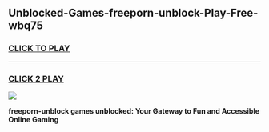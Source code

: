 
## Unblocked-Games-freeporn-unblock-Play-Free-wbq75
<h3>
<a href="https://premium76.site?title=freeporn-unblock&ref=19M">CLICK TO PLAY</a></h3>
<hr>

<h3>
<a href="https://premium76.site?title=freeporn-unblock&ref=19M">CLICK 2 PLAY</a>
  
</h3>

<a href="https://premium76.site?title=freeporn-unblock&ref=19M"><img src="https://clearcache.store/games.png"></a>


**freeporn-unblock games unblocked: Your Gateway to Fun and Accessible Online Gaming**
